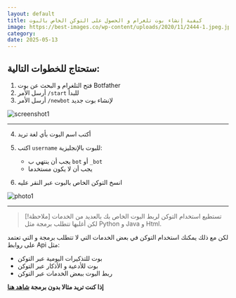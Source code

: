 ```yaml
---
layout: default
title: كيفية إنشاء بوت تلغرام و الحصول على التوكن الخاص بالبوت
image: https://best-images.co/wp-content/uploads/2020/11/2444-1.jpeg.jpg
category: 
date: 2025-05-13
---
```

## ستحتاج للخطوات التالية:

1. فتح التلغرام و البحث عن بوت Botfather
2. أرسل الأمر `/start` للبدأ
3. أرسل الأمر `/newbot` لإنشاء بوت جديد

![screenshot1](https://www.dropbox.com/scl/fi/5uv35k9sdmdi0znrtin5q/Created-with-Grafika-10.png?rlkey=lpilfi05gkgc9cdma7setvdue&st=qxxlhfjd&raw=1)

---

4. أكتب اسم البوت بأي لغة تريد
5. اكتب `username` للبوت بالإنجليزية:
   - يجب أن ينتهي ب `bot` أو `_bot`
   - يجب أن لا يكون مستخدما

6. انسخ التوكن الخاص بالبوت عبر النقر عليه

![photo1](https://www.dropbox.com/scl/fi/zj6b4bryr1qk98qhfm60x/Created-with-Grafika-11.png?rlkey=37ojkt8g61fajgibr57ru62wb&st=n1qcyy93&raw=1)

---


> [!ملاحظة] 
> تستطيع استخدام التوكن لربط البوت الخاص بك  بالعديد من الخدمات لكن أغلبها تتطلب برمجة مثل Python و Java و Html.

لكن مع ذلك يمكنك استخدام التوكن في بعض الخدمات التي لا تتطلب برمجة و التي تعتمد على روابط Api مثل:
- بوت للتذكيرات اليومية عبر التوكن
- بوت للأدعية و الأذكار عبر التوكن
- ربط البوت ببعض الخدمات عبر التوكن

**إذا كنت تريد مثالا بدون برمجة [شاهد هنا](https://www.youtube.com/watch?v=C_8Dc8WGssg)**
